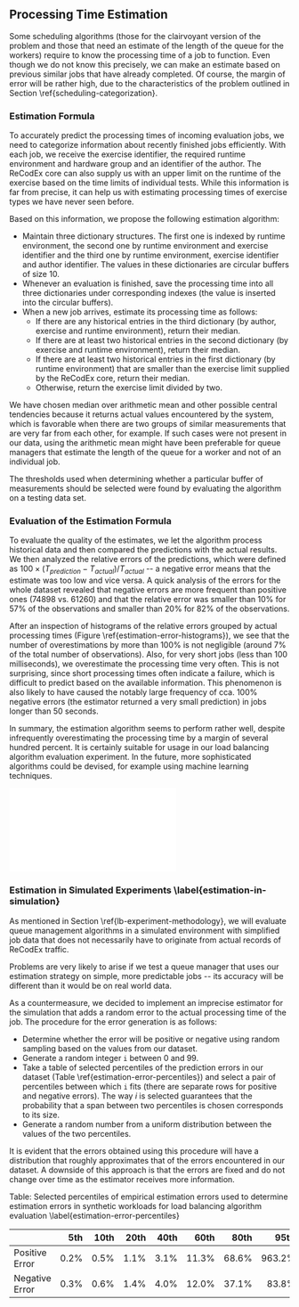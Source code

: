 ## Processing Time Estimation

Some scheduling algorithms (those for the clairvoyant version of the problem and 
those that need an estimate of the length of the queue for the workers) require 
to know the processing time of a job to function. Even though we do not know 
this precisely, we can make an estimate based on previous similar jobs that have 
already completed. Of course, the margin of error will be rather high, due to 
the characteristics of the problem outlined in Section 
\ref{scheduling-categorization}.

### Estimation Formula

To accurately predict the processing times of incoming evaluation jobs, we need 
to categorize information about recently finished jobs efficiently. With each 
job, we receive the exercise identifier, the required runtime environment and 
hardware group and an identifier of the author. The ReCodEx core can also supply 
us with an upper limit on the runtime of the exercise based on the time limits 
of individual tests. While this information is far from precise, it can help us 
with estimating processing times of exercise types we have never seen before.

Based on this information, we propose the following estimation algorithm: 

- Maintain three dictionary structures. The first one is indexed by runtime 
  environment, the second one by runtime environment and exercise identifier and 
  the third one by runtime environment, exercise identifier and author 
  identifier. The values in these dictionaries are circular buffers of size 10.
- Whenever an evaluation is finished, save the processing time into all three 
  dictionaries under corresponding indexes (the value is inserted into the 
  circular buffers).
- When a new job arrives, estimate its processing time as follows:
  - If there are any historical entries in the third dictionary (by author, 
    exercise and runtime environment), return their median.
  - If there are at least two historical entries in the second dictionary (by 
    exercise and runtime environment), return their median.
  - If there are at least two historical entries in the first dictionary (by 
    runtime environment) that are smaller than the exercise limit supplied by 
    the ReCodEx core, return their median.
  - Otherwise, return the exercise limit divided by two.

We have chosen median over arithmetic mean and other possible central tendencies 
because it returns actual values encountered by the system, which is favorable 
when there are two groups of similar measurements that are very far from each 
other, for example. If such cases were not present in our data, using the 
arithmetic mean might have been preferable for queue managers that estimate the 
length of the queue for a worker and not of an individual job.

The thresholds used when determining whether a particular buffer of measurements 
should be selected were found by evaluating the algorithm on a testing data set.

### Evaluation of the Estimation Formula

To evaluate the quality of the estimates, we let the algorithm process 
historical data and then compared the predictions with the actual results. We 
then analyzed the relative errors of the predictions, which were defined as $100 
\times (T_{prediction} - T_{actual}) / T_{actual}$ -- a negative error means 
that the estimate was too low and vice versa. A quick analysis of the errors for 
the whole dataset revealed that negative errors are more frequent than positive 
ones (74898 vs. 61260) and that the relative error was smaller than 10% for 57% 
of the observations and smaller than 20% for 82% of the observations.

After an inspection of histograms of the relative errors grouped by actual 
processing times (Figure \ref{estimation-error-histograms}), we see that the 
number of overestimations by more than 100% is not negligible (around 7% of the 
total number of observations). Also, for very short jobs (less than 100 
milliseconds), we overestimate the processing time very often. This is not 
surprising, since short processing times often indicate a failure, which is 
difficult to predict based on the available information. This phenomenon is also 
likely to have caused the notably large frequency of cca. 100% negative errors 
(the estimator returned a very small prediction) in jobs longer than 50 seconds.

In summary, the estimation algorithm seems to perform rather well, despite 
infrequently overestimating the processing time by a margin of several hundred 
percent. It is certainly suitable for usage in our load balancing algorithm 
evaluation experiment. In the future, more sophisticated algorithms could be 
devised, for example using machine learning techniques.

![Histograms of relative estimation errors divided into facets by job processing 
times (in seconds) 
\label{estimation-error-histograms}](img/lb/estimation-error-histograms.tex)

### Estimation in Simulated Experiments \label{estimation-in-simulation}

As mentioned in Section \ref{lb-experiment-methodology}, we will evaluate queue 
management algorithms in a simulated environment with simplified job data that 
does not necessarily have to originate from actual records of ReCodEx traffic.

Problems are very likely to arise if we test a queue manager that uses our 
estimation strategy on simple, more predictable jobs -- its accuracy will be 
different than it would be on real world data.

As a countermeasure, we decided to implement an imprecise estimator for the 
simulation that adds a random error to the actual processing time of the job. 
The procedure for the error generation is as follows:

- Determine whether the error will be positive or negative using random sampling 
  based on the values from our dataset.
- Generate a random integer `i` between 0 and 99.
- Take a table of selected percentiles of the prediction errors in our dataset 
  (Table \ref{estimation-error-percentiles}) and select a pair of percentiles 
  between which `i` fits (there are separate rows for positive and negative 
  errors). The way $i$ is selected guarantees that the probability that a span 
  between two percentiles is chosen corresponds to its size.
- Generate a random number from a uniform distribution between the values of the 
  two percentiles.

It is evident that the errors obtained using this procedure will have a 
distribution that roughly approximates that of the errors encountered in our 
dataset. A downside of this approach is that the errors are fixed and do not 
change over time as the estimator receives more information.

Table: Selected percentiles of empirical estimation errors used to determine 
estimation errors in synthetic workloads for load balancing algorithm evaluation
\label{estimation-error-percentiles}

|                | 5th  | 10th | 20th | 40th | 60th  | 80th  | 95th   | 100th    |
|:---------------|-----:|-----:|-----:|-----:|------:|------:|-------:|---------:|
| Positive Error | 0.2% | 0.5% | 1.1% | 3.1% | 11.3% | 68.6% | 963.2% | 63529.0% |
| Negative Error | 0.3% | 0.6% | 1.4% | 4.0% | 12.0% | 37.1% | 83.8%  | 100.0%   |


